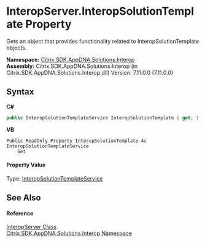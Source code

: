 # InteropServer.InteropSolutionTemplate Property 
 

Gets an object that provides functionality related to InteropSolutionTemplate objects.

**Namespace:**&nbsp;<a href="9b022d31-dfbd-e494-2a35-12a59446d9d6">Citrix.SDK.AppDNA.Solutions.Interop</a><br />**Assembly:**&nbsp;Citrix.SDK.AppDNA.Solutions.Interop (in Citrix.SDK.AppDNA.Solutions.Interop.dll) Version: 7.11.0.0 (7.11.0.0)

## Syntax

**C#**
```csharp
public InteropSolutionTemplateService InteropSolutionTemplate { get; }
```

**VB**
```vbnet
Public ReadOnly Property InteropSolutionTemplate As InteropSolutionTemplateService
	Get
```


#### Property Value
Type: <a href="59d4dde1-9ee2-8630-8520-7e6b4bbe3e99">InteropSolutionTemplateService</a>

## See Also


#### Reference
<a href="0fba6b81-e2ee-e3ad-5856-5cd5364db0b7">InteropServer Class</a><br /><a href="9b022d31-dfbd-e494-2a35-12a59446d9d6">Citrix.SDK.AppDNA.Solutions.Interop Namespace</a><br />
